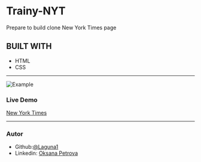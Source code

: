 # Trainy-NYT

Prepare to build clone New York Times page
## BUILT WITH
*  HTML
*  CSS
***
 ![Example]()

### Live Demo  

 [New York Times](https://www.nytimes.com/2014/03/18/science/space/detection-of-waves-in-space-buttresses-landmark-theory-of-big-bang.html?_r=0)
***


### Autor
 
 - Github:[@Laguna1](https://github.com/Laguna1)
 - Linkedin: [Oksana Petrova](https://www.linkedin.com/in/oksana-petrova-005bb0145/)